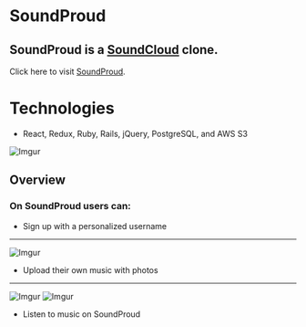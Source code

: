 # SoundProud 
## SoundProud is a [SoundCloud](http://www.soundcloud.com/ "SoundCloud") clone. ##
Click here to visit [SoundProud](https://soundproud.herokuapp.com/#/ "SoundProud"). 

# Technologies
+ React, Redux, Ruby, Rails, jQuery, PostgreSQL, and AWS S3
  
 ![Imgur](https://i.imgur.com/Vfpoby9.png)
 
## Overview ##
### On SoundProud users can: ###
  + Sign up with a personalized username 
  - - - -
![Imgur](https://i.imgur.com/1kGhV9r.png)
  + Upload their own music with photos 
  - - - -
![Imgur](https://i.imgur.com/NLpASDc.png)
![Imgur](https://i.imgur.com/ILQaEDi.png)
  + Listen to music on SoundProud
 
